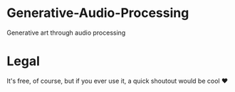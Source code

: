 # Generative-Audio-Processing
Generative art through audio processing


# Legal
It's free, of course, but if you ever use it, a quick shoutout would be cool ♥
